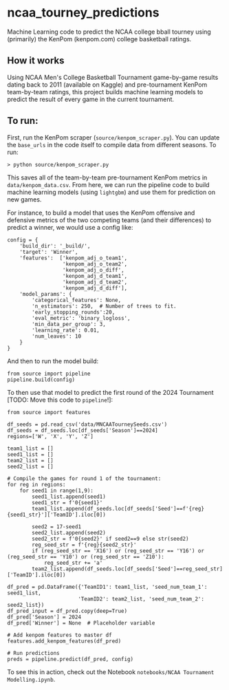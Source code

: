 # ncaa_tourney_predictions
Machine Learning code to predict the NCAA college bball tourney using (primarily) the KenPom (kenpom.com) college basketball ratings.


## How it works

Using NCAA Men's College Basketball Tournament game-by-game results dating back to 2011 (available on Kaggle) and pre-tournament KenPom team-by-team ratings, this project builds machine learning models to predict the result of every game in the current tournament.

## To run:

First, run the KenPom scraper (`source/kenpom_scraper.py`). You can update the `base_urls` in the code itself to compile data from different seasons. To run:

```
> python source/kenpom_scraper.py
```

This saves all of the team-by-team pre-tournament KenPom metrics in `data/kenpom_data.csv`. From here, we can run the pipeline code to build machine learning models (using `lightgbm`) and use them for prediction on new games.

For instance, to build a model that uses the KenPom offensive and defensive metrics of the two competing teams (and their differences) to predict a winner, we would use a config like:

```
config = {
    'build_dir': '_build/',
    'target': 'Winner',
    'features':  ['kenpom_adj_o_team1',
                  'kenpom_adj_o_team2',
                  'kenpom_adj_o_diff',
                  'kenpom_adj_d_team1',
                  'kenpom_adj_d_team2',
                  'kenpom_adj_d_diff'],
    'model_params': {
        'categorical_features': None,
        'n_estimators': 250,  # Number of trees to fit.
        'early_stopping_rounds':20,
        'eval_metric': 'binary_logloss',
        'min_data_per_group': 3,
        'learning_rate': 0.01,
        'num_leaves': 10
    }
}
```

And then to run the model build:

```
from source import pipeline
pipeline.build(config)
```

To then use that model to predict the first round of the 2024 Tournament [TODO: Move this code to `pipeline`!]:

```
from source import features

df_seeds = pd.read_csv('data/MNCAATourneySeeds.csv')
df_seeds = df_seeds.loc[df_seeds['Season']==2024]
regions=['W', 'X', 'Y', 'Z']

team1_list = []
seed1_list = []
team2_list = []
seed2_list = []

# Compile the games for round 1 of the tournament:
for reg in regions:
    for seed1 in range(1,9):
        seed1_list.append(seed1)
        seed1_str = f'0{seed1}'
        team1_list.append(df_seeds.loc[df_seeds['Seed']==f'{reg}{seed1_str}']['TeamID'].iloc[0])
        
        seed2 = 17-seed1
        seed2_list.append(seed2)
        seed2_str = f'0{seed2}' if seed2==9 else str(seed2)
        reg_seed_str = f'{reg}{seed2_str}'
        if (reg_seed_str == 'X16') or (reg_seed_str == 'Y16') or (reg_seed_str == 'Y10') or (reg_seed_str == 'Z10'):
            reg_seed_str += 'a'
        team2_list.append(df_seeds.loc[df_seeds['Seed']==reg_seed_str]['TeamID'].iloc[0])

df_pred = pd.DataFrame({'TeamID1': team1_list, 'seed_num_team_1': seed1_list,
                       'TeamID2': team2_list, 'seed_num_team_2': seed2_list})
df_pred_input = df_pred.copy(deep=True)
df_pred['Season'] = 2024
df_pred['Winner'] = None  # Placeholder variable

# Add kenpom features to master df
features.add_kenpom_features(df_pred)

# Run predictions
preds = pipeline.predict(df_pred, config)
```

To see this in action, check out the Notebook `notebooks/NCAA Tournament Modelling.ipynb`.
